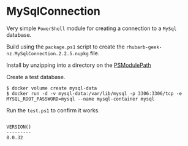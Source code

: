 # MySqlConnection

Very simple `PowerShell` module for creating a connection to a `MySql` database.

Build using the `package.ps1` script to create the `rhubarb-geek-nz.MySqlConnection.2.2.5.nupkg` file.

Install by unzipping into a directory on the [PSModulePath](https://learn.microsoft.com/en-us/powershell/module/microsoft.powershell.core/about/about_psmodulepath)

Create a test database.

```
$ docker volume create mysql-data
$ docker run -d -v mysql-data:/var/lib/mysql -p 3306:3306/tcp -e MYSQL_ROOT_PASSWORD=mysql --name mysql-container mysql
```

Run the `test.ps1` to confirm it works.

```

VERSION()
---------
8.0.32

```
